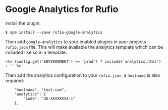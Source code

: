 # Google Analytics for Rufio

Install the plugin:

	$ npm install --save rufio-google-analytics

Then add `google-analytics` to your enabled plugins in your projects `rufio.json` file.  This will make avaliable the analytics template which can be included like so in a template:

	<%= (config.get('ENVIRONMENT') == 'prod') ? include('analytics.html') : '' %>

Then add the analytics configuration to your `rufio.json`, a `hostname` is also required:

```
	"hostname": "test.com",
	"analytics": {
		"code": "UA-XXXXXXXX-1"
	},
```
